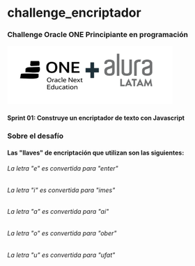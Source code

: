 # challenge_encriptador
### Challenge Oracle ONE Principiante en programación
![](https://github.com/juanmelizalde/challenge_encriptador/blob/main/imagenes/logoEstudio.png)
#### Sprint 01: Construye un encriptador de texto con Javascript
### Sobre el desafío
#### Las "llaves" de encriptación que utilizan son las siguientes:
###### La letra "e" es convertida para "enter" 
###### La letra "i" es convertida para "imes"
###### La letra "a" es convertida para "ai"
###### La letra "o" es convertida para "ober"
###### La letra "u" es convertida para "ufat"
